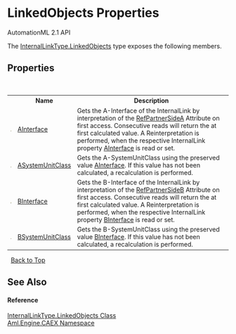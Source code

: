 # LinkedObjects Properties
AutomationML 2.1 API 

The <a href="T_Aml_Engine_CAEX_InternalLinkType_LinkedObjects">InternalLinkType.LinkedObjects</a> type exposes the following members.


## Properties
&nbsp;<table><tr><th></th><th>Name</th><th>Description</th></tr><tr><td>![Public property](media/pubproperty.gif "Public property")</td><td><a href="P_Aml_Engine_CAEX_InternalLinkType_LinkedObjects_AInterface">AInterface</a></td><td>
Gets the A-Interface of the InternalLink by interpretation of the <a href="P_Aml_Engine_CAEX_InternalLinkType_RefPartnerSideA">RefPartnerSideA</a> Attribute on first access. Consecutive reads will return the at first calculated value. A Reinterpretation is performed, when the respective InternalLink property <a href="P_Aml_Engine_CAEX_InternalLinkType_AInterface">AInterface</a> is read or set.</td></tr><tr><td>![Public property](media/pubproperty.gif "Public property")</td><td><a href="P_Aml_Engine_CAEX_InternalLinkType_LinkedObjects_ASystemUnitClass">ASystemUnitClass</a></td><td>
Gets the A-SystemUnitClass using the preserved value <a href="P_Aml_Engine_CAEX_InternalLinkType_LinkedObjects_AInterface">AInterface</a>. If this value has not been calculated, a recalculation is performed.</td></tr><tr><td>![Public property](media/pubproperty.gif "Public property")</td><td><a href="P_Aml_Engine_CAEX_InternalLinkType_LinkedObjects_BInterface">BInterface</a></td><td>
Gets the B-Interface of the InternalLink by interpretation of the <a href="P_Aml_Engine_CAEX_InternalLinkType_RefPartnerSideB">RefPartnerSideB</a> Attribute on first access. Consecutive reads will return the at first calculated value. A Reinterpretation is performed, when the respective InternalLink property <a href="P_Aml_Engine_CAEX_InternalLinkType_BInterface">BInterface</a> is read or set.</td></tr><tr><td>![Public property](media/pubproperty.gif "Public property")</td><td><a href="P_Aml_Engine_CAEX_InternalLinkType_LinkedObjects_BSystemUnitClass">BSystemUnitClass</a></td><td>
Gets the B-SystemUnitClass using the preserved value <a href="P_Aml_Engine_CAEX_InternalLinkType_LinkedObjects_BInterface">BInterface</a>. If this value has not been calculated, a recalculation is performed.</td></tr></table>&nbsp;
<a href="#linkedobjects-properties">Back to Top</a>

## See Also


#### Reference
<a href="T_Aml_Engine_CAEX_InternalLinkType_LinkedObjects">InternalLinkType.LinkedObjects Class</a><br /><a href="N_Aml_Engine_CAEX">Aml.Engine.CAEX Namespace</a><br />